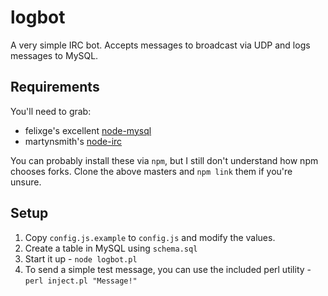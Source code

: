 logbot
======

A very simple IRC bot. Accepts messages to broadcast via UDP and logs messages to MySQL.


Requirements
------------

You'll need to grab:

* felixge's excellent <a href="http://github.com/felixge/node-mysql">node-mysql</a>
* martynsmith's <a href="http://github.com/martynsmith/node-irc">node-irc</a>

You can probably install these via <code>npm</code>, but I still don't understand how npm chooses forks.
Clone the above masters and <code>npm link</code> them if you're unsure.


Setup
-----

1. Copy <code>config.js.example</code> to <code>config.js</code> and modify the values.
1. Create a table in MySQL using <code>schema.sql</code>
1. Start it up - <code>node logbot.pl</code>
1. To send a simple test message, you can use the included perl utility - <code>perl inject.pl "Message!"</code>
